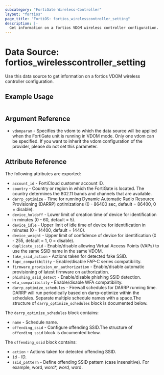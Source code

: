 ```yaml
---
subcategory: "FortiGate Wireless-Controller"
layout: "fortios"
page_title: "FortiOS: fortios_wirelesscontroller_setting"
description: |-
  Get information on a fortios VDOM wireless controller configuration.
---
```


# Data Source: fortios_wirelesscontroller_setting
Use this data source to get information on a fortios VDOM wireless controller configuration.


## Example Usage

```hcl

```

## Argument Reference

* `vdomparam` - Specifies the vdom to which the data source will be applied when the FortiGate unit is running in VDOM mode. Only one vdom can be specified. If you want to inherit the vdom configuration of the provider, please do not set this parameter.

## Attribute Reference

The following attributes are exported:

* `account_id` - FortiCloud customer account ID.
* `country` - Country or region in which the FortiGate is located. The country determines the 802.11 bands and channels that are available.
* `darrp_optimize` - Time for running Dynamic Automatic Radio Resource Provisioning (DARRP) optimizations (0 - 86400 sec, default = 86400, 0 = disable).
* `device_holdoff` - Lower limit of creation time of device for identification in minutes (0 - 60, default = 5).
* `device_idle` - Upper limit of idle time of device for identification in minutes (0 - 14400, default = 1440).
* `device_weight` - Upper limit of confidence of device for identification (0 - 255, default = 1, 0 = disable).
* `duplicate_ssid` - Enable/disable allowing Virtual Access Points (VAPs) to use the same SSID name in the same VDOM.
* `fake_ssid_action` - Actions taken for detected fake SSID.
* `fapc_compatibility` - Enable/disable FAP-C series compatibility.
* `firmware_provision_on_authorization` - Enable/disable automatic provisioning of latest firmware on authorization.
* `phishing_ssid_detect` - Enable/disable phishing SSID detection.
* `wfa_compatibility` - Enable/disable WFA compatibility.
* `darrp_optimize_schedules` - Firewall schedules for DARRP running time. DARRP will run periodically based on darrp-optimize within the schedules. Separate multiple schedule names with a space.The structure of `darrp_optimize_schedules` block is documented below.

The `darrp_optimize_schedules` block contains:

* `name` - Schedule name.
* `offending_ssid` - Configure offending SSID.The structure of `offending_ssid` block is documented below.

The `offending_ssid` block contains:

* `action` - Actions taken for detected offending SSID.
* `id` - ID.
* `ssid_pattern` - Define offending SSID pattern (case insensitive). For example, word, word*, *word, wo*rd.
